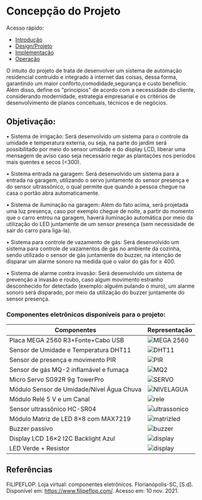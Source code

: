 # Concepção do Projeto

Acesso rápido:
  
 - [Introdução](./introdução.md)
  - [Design/Projeto](./design.md)
  - [Implementação](./implementação.md)
  - [Operação](./operação.md)

  O intuito do projeto  de trata de desenvolver um sistema de automação residencial contruído e integrado à internet das coisas, dessa forma, garantindo um maior conforto,comodidade,segurança e custo benefício. Além disso, define os "princípios" de acordo com a necessidade do cliente, considerando modernidade, estrategia empresarial e os critérios de desenvolvimento de planos conceituais, técnicos e de negócios.
  
  ## Objetivação:
  
  •	Sistema de irrigação:
Será desenvolvido um sistema para o controle da umidade e temperatura externa, ou seja, na parte do jardim será possibilitado por meio do sensor umidade e do display LCD, liberar uma mensagem de aviso caso seja necessário regar as plantações nos períodos mais quentes e secos (<300).

•	Sistema entrada na garagem:
Será desenvolvido um sistema para a entrada na garagem, utilizando o servo juntamente do sensor presença e do sensor ultrassônico, o qual permite que quando a pessoa chegue na casa o portão abra automaticamente. 

•	Sistema de iluminação na garagem:
Além do fato acima, será projetada uma luz presença, caso por exemplo chegue de noite, a partir do momento que o carro entrou na garagem, haverá iluminação automática por meio da utilização do LED juntamente de um sensor presença (sem necessidade de sair do carro para liga-la).

•	Sistema para controle de vazamento de gás:
Será desenvolvido um sistema para controle de vazamentos de gás no ambiente da cozinha, sendo utilizado o sensor de gás juntamente do buzzer, na intenção de disparar um alarme sonoro na medida que o valor do gás for ≥ 400.

•	Sistema de alarme contra invasão:
Será desenvolvido um sistema de prevenção a invasão e roubo, caso algum movimento estranho desconhecido for detectado (exemplo: alguém pulando o muro), um alarme sonoro será disparado, por meio da utilização do buzzer juntamente do sensor presença.  
  
### Componentes eletrônicos disponíveis para o projeto:

| Componentes                          |Representação       |
| -------------------------------------|------------------- |
|  Placa MEGA 2560 R3+Fonte+Cabo USB          |![MEGA 2560](https://www.filipeflop.com/wp-content/uploads/2017/07/1AC04-1.jpg) |
|Sensor de Umidade e Temperatura DHT11        | ![DHT11](https://www.filipeflop.com/wp-content/uploads/2017/07/Dht11.jpg) |
|Sensor de presença e movimento PIR        | ![PIR](https://www.filipeflop.com/wp-content/uploads/2017/07/1220801-2.jpg) |
|Sensor de gás MQ-2 inflamável e fumaça     |![MQ2](https://www.filipeflop.com/wp-content/uploads/2017/07/sku_193001_2.png) |
|   Micro Servo SG92R 9g TowerPro           |![SERVO](https://cdn.awsli.com.br/600x450/535/535286/produto/121183340/f853b364ba.jpg) |
|Módulo Sensor de Umidade/Nível Água Chuva | ![NIVELAGUA](https://cdn.awsli.com.br/600x700/468/468162/produto/25255981/eb4cd1de03.jpg) |
|   Módulo Relé 5 V e um Canal                            |![rele](https://www.filipeflop.com/wp-content/uploads/2017/07/SKU099653h.jpg) |
|   Sensor ultrassônico HC-SR04                             | ![ultrassonico](https://cdn.awsli.com.br/600x700/78/78150/produto/2888532/62bc744cec.jpg) |
|   Módulo Matriz de LED 8×8 com MAX7219    | ![matrizled](https://www.usinainfo.com.br/1017274-thickbox_default/modulo-matriz-de-led-8x8-vermelho-max7219-jumpers.jpg) |
|   Buzzer passivo                                                     | ![buzzer](https://www.filipeflop.com/wp-content/uploads/2017/07/2-142.jpg) |
|   Display LCD 16×2 I2C Backlight Azul             | ![display](https://cdn.awsli.com.br/600x700/468/468162/produto/19414150/display-lcd-16x2-i2c-backlight-azul-7ff37942.jpg) |
|   LED Verde + Resistor             | ![display]( https://http2.mlstatic.com/D_NQ_NP_880713-MLB42892435467_072020-O.webp) |

## Referências
FILIPEFLOP. Loja virtual: componentes eletrônicos. Florianópolis-SC, [S.d]. Disponível em: https://www.filipeflop.com/. Acesso em: 10 nov. 2021.
